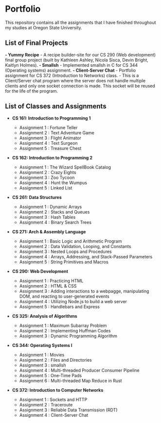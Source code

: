# Portfolio
This repository contains all the assignments that I have finished throughout my studies at Oregon State University.

## List of Final Projects 
  **- Yummy Recipe**
    - A recipe builder-site for our CS 290 (Web development) final group project (built by Kathleen Ashley, Nicola Sisca, Devin Bright, Kaitlyn Holmes). 
  **- Smallsh**
    - Implemented smallsh in C for CS 344 (Operating systems) assignment. 
  **- Client-Server Chat**
    - Portfolio assignment for CS 372 (Introduction to Networks) class.
    - This is a Client/Server chat program where the server does not handle multiple clients and only one socket connection is made. This socket will be reused for the life of the program.

## List of Classes and Assignments
- **CS 161: Introduction to Programming 1**
  -  Assignment 1 : Fortune Teller
  -  Assignment 2 : Text Adventure Game
  -  Assignment 3 : Flight Animator
  -  Assignment 4 : Text Surgeon
  -  Assignment 5 : Treasure Chest
  
- **CS 162: Introduction to Programming 2**
  -  Assignment 1 : The Wizard SpellBook Catalog
  -  Assignment 2 : Crazy Eights
  -  Assignment 3 : Zoo Tycoon
  -  Assignment 4 : Hunt the Wumpus
  -  Assignment 5 : Linked List
  
- **CS 261: Data Structures**
  -  Assignment 1 : Dynamic Arrays
  -  Assignment 2 : Stacks and Queues
  -  Assignment 3 : Hash Tables
  -  Assignment 4 : Binary Search Trees
  
- **CS 271: Arch & Assembly Language**
  -  Assignment 1 : Basic Logic and Arithmetic Program
  -  Assignment 2 : Data Validation, Looping, and Constants
  -  Assignment 3 : Nested Loops and Procedures
  -  Assignment 4 : Arrays, Addressing, and Stack-Passed Parameters
  -  Assignment 5 : String Primitives and Macros
  
- **CS 290: Web Development**
  -  Assignment 1 : Practicing HTML
  -  Assignment 2 : HTML & CSS 
  -  Assignment 3 : Adding interactions to a webpagge, manipulating DOM, and reacting to user-generated events
  -  Assignment 4 : Utilizing Node.js to build a web server
  -  Assignment 5 : Handlebars and Express

- **CS 325: Analysis of Algorithms**
  -  Assignment 1 : Maximum Subarray Problem
  -  Assignment 2 : Implementing Huffman Codes
  -  Assignment 3 : Dynamic Programming Algorithm

- **CS 344: Operating Systems I**
  -  Assignment 1 : Movies
  -  Assignment 2 : Files and Directories
  -  Assignment 3 : smallsh 
  -  Assignment 4 : Multi-threaded Producer Consumer Pipeline
  -  Assignment 5 : One-Time Pads
  -  Assignment 6 : Multi-threaded Map Reduce in Rust

- **CS 372: Introduction to Computer Networks**
  -  Assignment 1 : Sockets and HTTP
  -  Assignment 2 : Traceroute
  -  Assignment 3 : Reliable Data Transmission (RDT) 
  -  Assignment 4 : Client-Server Chat
